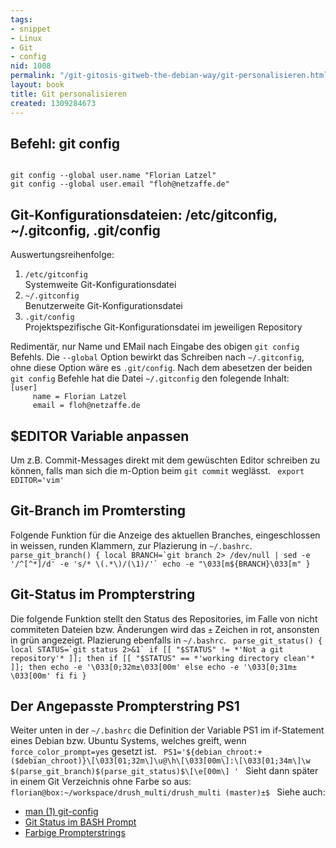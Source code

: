 ```yaml
---
tags:
- snippet
- Linux
- Git
- config
nid: 1008
permalink: "/git-gitosis-gitweb-the-debian-way/git-personalisieren.html"
layout: book
title: Git personalisieren
created: 1309284673
---
```

<h2>Befehl: git config</h2>

<code>
git config --global user.name "Florian Latzel" 
git config --global user.email "floh@netzaffe.de" 
</code>

<h2>Git-Konfigurationsdateien: /etc/gitconfig, ~/.gitconfig, .git/config</h2>
<p>Auswertungsreihenfolge:</p>
<ol>
	<li><code>/etc/gitconfig</code><br>
		Systemweite Git-Konfigurationsdatei</li>
	<li><code>~/.gitconfig</code><br>
		Benutzerweite Git-Konfigurationsdatei</li>
	<li><code>.git/config</code><br>
		Projektspezifische Git-Konfigurationsdatei im jeweiligen Repository</li>
</ol>
<p>Redimentär, nur Name und EMail nach Eingabe des obigen <code>git config</code> Befehls. Die <code>--global</code> Option bewirkt das Schreiben nach <code>~/.gitconfig</code>, ohne diese Option wäre es <code>.git/config</code>. Nach dem abesetzen der beiden <code>git config</code> Befehle hat die Datei <code>~/.gitconfig</code> den folegende Inhalt: 
<code> 
[user] 
     name = Florian Latzel 
     email = floh@netzaffe.de 
</code></p>
<h2>$EDITOR Variable anpassen</h2>
<p>Um z.B. Commit-Messages direkt mit dem gewüschten Editor schreiben zu können, falls man sich die m-Option beim <code>git commit</code> weglässt. <code> export EDITOR='vim' </code></p>
<h2>Git-Branch im Promtersting</h2>
<p>Folgende Funktion für die Anzeige des aktuellen Branches, eingeschlossen in weissen, runden Klammern, zur Plazierung in <code>~/.bashrc</code>. <code> parse_git_branch() { local BRANCH=`git branch 2&gt; /dev/null | sed -e '/^[^*]/d' -e 's/* \(.*\)/(\1)/'` echo -e "\033[m${BRANCH}\033[m" } </code></p>
<h2>Git-Status im Prompterstring</h2>
<p>Die folgende Funktion stellt den Status des Repositories, im Falle von nicht commiteten Dateien bzw. Änderungen wird das <code>±</code> Zeichen in rot, ansonsten in grün angezeigt. Plazierung ebenfalls in <code>~/.bashrc</code>. <code> parse_git_status() { local STATUS=`git status 2&gt;&amp;1` if [[ "$STATUS" != *'Not a git repository'* ]]; then if [[ "$STATUS" == *'working directory clean'* ]]; then echo -e '\033[0;32m±\033[00m' else echo -e '\033[0;31m±\033[00m' fi fi } </code></p>
<h2>Der Angepasste Prompterstring PS1</h2>
<p>Weiter unten in der <code>~/.bashrc</code> die Definition der Variable PS1 im if-Statement eines Debian bzw. Ubuntu Systems, welches greift, wenn <code>force_color_prompt=yes</code> gesetzt ist. <code> PS1='${debian_chroot:+($debian_chroot)}\[\033[01;32m\]\u@\h\[\033[00m\]:\[\033[01;34m\]\w $(parse_git_branch)$(parse_git_status)$\[\e[00m\] ' </code> Sieht dann später in einem Git Verzeichnis ohne Farbe so aus: <code> florian@box:~/workspace/drush_multi/drush_multi (master)±$ </code> Siehe auch:</p>
<ul>
	<li><a href="http://kernel.org/pub/software/scm/git/docs/git-config.html">man (1) git-config</a></li>
	<li><a href="http://www.andrewvos.com/2011/07/25/showing-git-status-in-your-bash-prompt">Git Status im BASH Prompt</a></li>
	<li><a href="https://wiki.archlinux.org/index.php/Color_Bash_Prompt">Farbige Prompterstrings</a></li>
</ul>
